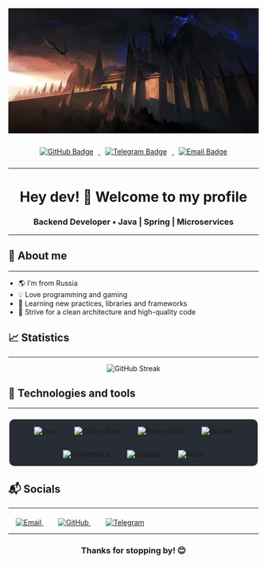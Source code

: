 ## 
<div align="center">
  <img src="assets/banner.jpg" alt="Banner" width="800"/>
</div>

<div></div>

<div id="badges" align="center" style="margin-top: 25px; margin-bottom: 25px;">
  <a href="https://github.com/DragonFortune">
    <img src="https://img.shields.io/badge/GitHub-282c34?style=for-the-badge&logo=github&logoColor=61afef" 
         alt="GitHub Badge" style="margin: 0 10px;"/>
  </a>
  <a href="https://t.me/morelia_carinata">
    <img src="https://img.shields.io/badge/Telegram-282c34?style=for-the-badge&logo=telegram&logoColor=61afef" 
         alt="Telegram Badge" style="margin: 0 10px;"/>
  </a>
  <a href="mailto:dragonfartune@gmail.com">
    <img src="https://img.shields.io/badge/Email-282c34?style=for-the-badge&logo=gmail&logoColor=c678dd" 
         alt="Email Badge" style="margin: 0 10px;"/>
  </a>
</div>

---

<h1 align="center">Hey dev! 👋 Welcome to my profile</h1>
<h3 align="center">Backend Developer • Java | Spring | Microservices</h3>

---

## 🎯 About me

---

<div style="display: flex; justify-content: space-between; align-items: flex-start; gap: 20px;">
  <div>
    <ul style="list-style-type: disc; padding-left: 20px; margin: 0;">
      <li>🌎 I’m from Russia</li>
      <li>💡 Love programming and gaming</li>
      <li>🧠 Learning new practices, libraries and frameworks</li>
      <li>🌱 Strive for a clean architecture and high-quality code</li>
    </ul>
  </div>
  <div>
    <img src="https://media4.giphy.com/media/v1.Y2lkPTc5MGI3NjExbGNscDVjeTd3Y2RpcDZiajlianZ0bWhzZDhmZmJxM2Y2bjE5ZG50dCZlcD12MV9pbnRlcm5hbF9naWZfYnlfaWQmY3Q9cw/0FIy4ImEiRcfVFqvJd/giphy.gif" width="200" alt=""/>
  </div>
</div>



## 📈 Statistics

---

<div align="center">
  <img src="https://streak-stats.demolab.com?user=DragonFortune&theme=onedark" alt="GitHub Streak"/>
</div>

## 🧰 Technologies and tools

---



<p align="center">
  <div align="center" style="margin-top: 20px; background-color:#282c34; border: 2px solid #f8f8f2; border-radius: 12px; ">
  <img src="https://cdn.jsdelivr.net/gh/devicons/devicon/icons/java/java-original.svg" width="55" title="Java" style="margin: 15px;"/>
  <img src="https://cdn.jsdelivr.net/gh/devicons/devicon/icons/spring/spring-original.svg" width="55" title="Spring Boot" style="margin: 15px;"/>
  <img src="https://cdn.jsdelivr.net/gh/devicons/devicon/icons/postgresql/postgresql-original.svg" width="55" title="PostgreSQL" style="margin: 15px;"/>
  <img src="https://cdn.jsdelivr.net/gh/devicons/devicon/icons/docker/docker-original.svg" width="55" title="Docker" style="margin: 15px;"/>
  <img src="https://cdn.jsdelivr.net/gh/devicons/devicon/icons/prometheus/prometheus-original.svg" width="55" title="Prometheus" style="margin: 15px;"/>
  <img src="https://cdn.jsdelivr.net/gh/devicons/devicon/icons/grafana/grafana-original.svg" width="55" title="Grafana" style="margin: 15px;"/>
  <img src="https://cdn.jsdelivr.net/gh/devicons/devicon/icons/kotlin/kotlin-original.svg" width="55" title="Kotlin" style="margin: 15px;"/>
</div>


## 📬 Socials

---

<div  style="margin-top: 20px;">
  <a href="mailto:dragonfartune@gmail.com" style="margin: 15px;">
    <img src="https://cdn.simpleicons.org/gmail/EA4335" width="40" title="Email"/>
  </a>
  <a href="https://github.com/DragonFortune" style="margin: 15px;">
    <img src="https://cdn.simpleicons.org/github/ffffff" width="40" title="GitHub"/>
  </a>
  <a href="https://t.me/morelia_carinata" style="margin: 15px;">
    <img src="https://cdn.simpleicons.org/telegram/26A5E4" width="40" title="Telegram"/>
  </a>
</div>

[//]: # (- ✉️ Email: [dragonfartune@gmail.com]&#40;mailto:dragonfartune@gmail.com&#41;)

[//]: # (- 💻 GitHub: [https://github.com/DragonFortune]&#40;https://github.com/DragonFortune&#41;)

---

<h3 align="center">Thanks for stopping by! 😊</h3>

<!--
**DragonFortune/DragonFortune** is a ✨ _special_ ✨ repository because its `README.md` (this file) appears on your GitHub profile.

Here are some ideas to get you started:

- 🔭 I’m currently working on ...
- 🌱 I’m currently learning ...
- 👯 I’m looking to collaborate on ...
- 🤔 I’m looking for help with ...
- 💬 Ask me about ...
- 📫 How to reach me: ...
- 😄 Pronouns: ...
- ⚡ Fun fact: ...
-->
